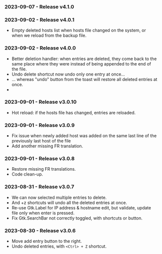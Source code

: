 ### 2023-09-07 - Release v4.1.0


### 2023-09-02 - Release v4.0.1
* Empty deleted hosts list when hosts file changed on the system, or when we reload from the backup file.

### 2023-09-02 - Release v4.0.0
* Better deletion handler: when entries are deleted, they come back to the same place where they were instead of being appended to the end of the file.
* Undo delete shortcut now undo only one entry at once...
* ... whereas "undo" button from the toast will restore all deleted entries at once.
* 
### 2023-09-01 - Release v3.0.10
* Hot reload: if the hosts file has changed, entries are reloaded.

### 2023-09-01 - Release v3.0.9
* Fix issue when newly added host was added on the same last line of the previously last host of the file
* Add another missing FR translation.

### 2023-09-01 - Release v3.0.8
* Restore missing FR translations.
* Code clean-up.

### 2023-08-31 - Release v3.0.7
* We can now selected multiple entries to delete.
* And <Ctrl>+z shortcuts will undo all the deleted entries at once.
* Re-use Gtk.Label for IP address & hostname edit, but validate, update file only when enter is pressed.
* Fix Gtk.SearchBar not correctly toggled, with shortcuts or button.

### 2023-08-30 - Release v3.0.6
* Move add entry button to the right.
* Undo deleted entries, with `<Ctrl> + Z` shortcut.

